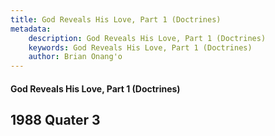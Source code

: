 ```yaml
---
title: God Reveals His Love, Part 1 (Doctrines)
metadata:
    description: God Reveals His Love, Part 1 (Doctrines)
    keywords: God Reveals His Love, Part 1 (Doctrines)
    author: Brian Onang'o
---
```


#### God Reveals His Love, Part 1 (Doctrines)

## 1988 Quater 3
